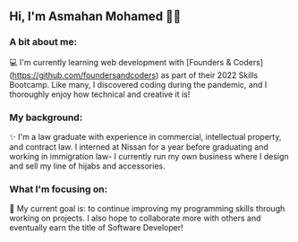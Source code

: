 ## Hi, I'm Asmahan Mohamed 👋🏾


### A bit about me:
💻 I'm currently learning web development with [Founders & Coders] (https://github.com/foundersandcoders) as part of their 2022 Skills Bootcamp. Like many, I discovered coding during the pandemic, and I thoroughly enjoy how technical and creative it is!

### My background: 
✨ I'm a law graduate with experience in commercial, intellectual property, and contract law. I interned at Nissan for a year before graduating and working in immigration law- I currently run my own business where I design and sell my line of hijabs and accessories.

### What I'm focusing on:
🎯 My current goal is: to continue improving my programming skills through working on projects. I also hope to collaborate more with others and eventually earn the title of Software Developer!
